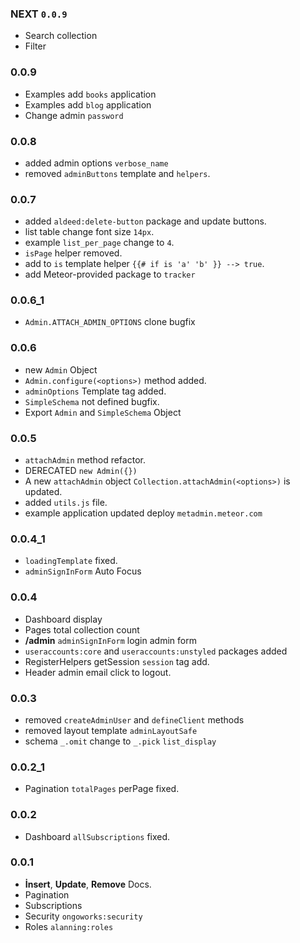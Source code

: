 ### NEXT `0.0.9`

* Search collection
* Filter

### 0.0.9 
* Examples add `books` application
* Examples add `blog` application
* Change admin `password`

### 0.0.8 
* added admin options `verbose_name`
* removed `adminButtons` template and `helpers`.

### 0.0.7
* added `aldeed:delete-button` package and update buttons.
* list table change font size `14px`.
* example `list_per_page` change to `4`.
* `isPage` helper removed.
* add to `is` template helper `{{# if is 'a' 'b' }} --> true`.
* add Meteor-provided package to `tracker`

### 0.0.6_1
* `Admin.ATTACH_ADMIN_OPTIONS` clone bugfix

### 0.0.6
* new `Admin` Object
* `Admin.configure(<options>)` method added.
* `adminOptions` Template tag added.
* `SimpleSchema` not defined bugfix.
* Export `Admin` and `SimpleSchema` Object

### 0.0.5
* `attachAdmin` method refactor.
* DERECATED `new Admin({})`
* A new `attachAdmin` object `Collection.attachAdmin(<options>)` is updated.
* added `utils.js` file.
* example application updated deploy `metadmin.meteor.com`

### 0.0.4_1
* `loadingTemplate` fixed.
* `adminSignInForm` Auto Focus

### 0.0.4 
* Dashboard display
* Pages total collection count
* **/admin** `adminSignInForm` login admin form
* `useraccounts:core` and `useraccounts:unstyled` packages added
* RegisterHelpers getSession `session` tag add.
* Header admin email click to logout.

### 0.0.3
* removed `createAdminUser` and `defineClient` methods
* removed layout template `adminLayoutSafe`
* schema `_.omit` change to `_.pick` `list_display`

### 0.0.2_1
* Pagination `totalPages` perPage fixed.

### 0.0.2
* Dashboard `allSubscriptions` fixed.

### 0.0.1
* **İnsert**, **Update**, **Remove** Docs.
* Pagination
* Subscriptions
* Security `ongoworks:security`
* Roles `alanning:roles`
